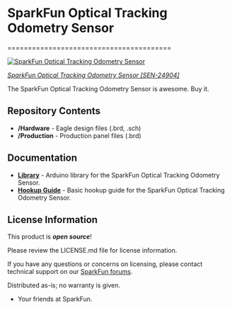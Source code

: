 # SparkFun Optical Tracking Odometry Sensor
========================================

[![SparkFun Optical Tracking Odometry Sensor]()](https://www.sparkfun.com/products/24904)

[*SparkFun Optical Tracking Odometry Sensor [SEN-24904]*](https://www.sparkfun.com/products/24904)

The SparkFun Optical Tracking Odometry Sensor is awesome. Buy it. 


Repository Contents
-------------------

* **/Hardware** - Eagle design files (.brd, .sch)
* **/Production** - Production panel files (.brd)



Documentation
--------------
* **[Library](https://github.com/sparkfun/SparkFun_Qwiic_OTOS_Arduino_Library)** - Arduino library for the SparkFun Optical Tracking Odometry Sensor.
* **[Hookup Guide](https://docs.sparkfun.com/SparkFun_Optical_Tracking_Odometry_Sensor/)** - Basic hookup guide for the SparkFun Optical Tracking Odometry Sensor.


License Information
-------------------

This product is _**open source**_! 

Please review the LICENSE.md file for license information. 

If you have any questions or concerns on licensing, please contact technical support on our [SparkFun forums](https://forum.sparkfun.com/viewforum.php?f=152).

Distributed as-is; no warranty is given.

- Your friends at SparkFun.

_<COLLABORATION CREDIT>_

